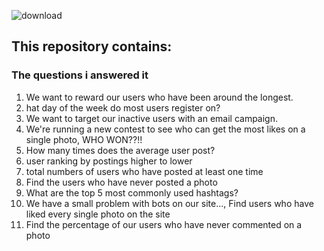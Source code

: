 ![download](https://github.com/Marwaaah/instagram/assets/68570897/daf33679-e343-4528-908e-bb050b6539e0)

## This repository contains:
### The questions i answered it


1. We want to reward our users who have been around the longest.
2. hat day of the week do most users register on?
3. We want to target our inactive users with an email campaign.
4. We're running a new contest to see who can get the most likes on a single photo, WHO WON??!!
5. How many times does the average user post?
6. user ranking by postings higher to lower
7. total numbers of users who have posted at least one time
8. Find the users who have never posted a photo
9. What are the top 5 most commonly used hashtags?
10. We have a small problem with bots on our site..., Find users who have liked every single photo on the site
11. Find the percentage of our users who have never commented on a photo
